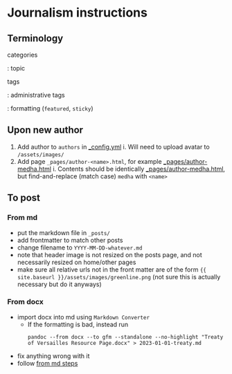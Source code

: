 # Journalism instructions

## Terminology

categories

: topic

tags

: administrative tags

: formatting (`featured`, `sticky`)

## Upon new author

1. Add author to `authors` in [_config.yml](_config.yml)
   i. Will need to upload avatar to `/assets/images/`
2. Add page `_pages/author-<name>.html`, for example [_pages/author-medha.html](_pages/author-medha.html)
   i. Contents should be identically [_pages/author-medha.html](_pages/author-medha.html),
   but find-and-replace (match case) `medha` with `<name>`

## To post

### From md

- put the markdown file in `_posts/`
- add frontmatter to match other posts
- change filename to `YYYY-MM-DD-whatever.md`
- note that header image is not resized on the posts page,
  and not necessarily resized on home/other pages
- make sure all relative urls not in the front matter are of the form
  `{{ site.baseurl }}/assets/images/greenline.png`
  (not sure this is actually necessary but do it anyways)

### From docx

- import docx into md using `Markdown Converter`
    - If the formatting is bad, instead run
      ```shell
      pandoc --from docx --to gfm --standalone --no-highlight "Treaty of Versailles Resource Page.docx" > 2023-01-01-treaty.md
      ```
- fix anything wrong with it
- follow [from md steps](#from-md)
